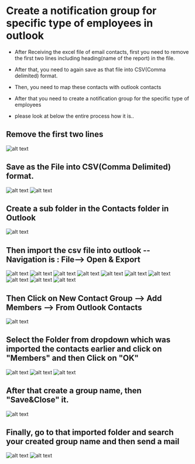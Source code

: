 Create a notification group for specific type of employees in outlook
=====================

 - After Receiving the excel file of email contacts, first you need to remove the first two lines including heading(name of the report) in the file.

 - After that, you need to again save as that file into CSV(Comma delimited) format.

 - Then, you need to map these contacts with outlook contacts

 - After that you need to create a notification group for the specific type of employees

 - please look at below the entire process how it is..

Remove the first two lines
-----
![alt text](../../images/reports/importcontacts1.png "Import Email Contacts") 

Save as the File into CSV(Comma Delimited) format.
-----
![alt text](../../images/reports/importcontacts2.png "Import Email Contacts") 
![alt text](../../images/reports/importcontacts3.png "Import Email Contacts") 

Create a sub folder in the Contacts folder in Outlook
-----
![alt text](../../images/reports/importcontacts4.png "Import Email Contacts") 

Then import the csv file into outlook -- Navigation is : File--> Open & Export
-----
![alt text](../../images/reports/importcontacts5.png "Import Email Contacts") 
![alt text](../../images/reports/importcontacts6.png "Import Email Contacts") 
![alt text](../../images/reports/importcontacts7.png "Import Email Contacts") 
![alt text](../../images/reports/importcontacts8.png "Import Email Contacts") 
![alt text](../../images/reports/importcontacts9.png "Import Email Contacts") 
![alt text](../../images/reports/importcontacts10.png "Import Email Contacts") 
![alt text](../../images/reports/importcontacts11.png "Import Email Contacts") 
![alt text](../../images/reports/importcontacts12.png "Import Email Contacts") 
![alt text](../../images/reports/importcontacts13.png "Import Email Contacts") 
![alt text](../../images/reports/importcontacts14.png "Import Email Contacts") 

Then Click on New Contact Group --> Add Members --> From Outlook Contacts
-----
![alt text](../../images/reports/importcontacts15.png "Import Email Contacts") 

Select the Folder from dropdown which was imported the contacts earlier and click on "Members" and then Click on "OK"
-----
![alt text](../../images/reports/importcontacts16.png "Import Email Contacts") 
![alt text](../../images/reports/importcontacts17.png "Import Email Contacts") 
![alt text](../../images/reports/importcontacts18.png "Import Email Contacts") 

After that create a group name, then "Save&Close" it.
-----
![alt text](../../images/reports/importcontacts19.png "Import Email Contacts") 

Finally, go to that imported folder and search your created group name and then send a mail
-----
![alt text](../../images/reports/importcontacts20.png "Import Email Contacts") 
![alt text](../../images/reports/importcontacts21.png "Import Email Contacts") 



